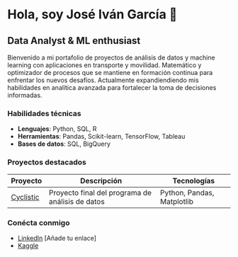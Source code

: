 # Hola, soy José Iván García 👋

## Data Analyst & ML enthusiast

Bienvenido a mi portafolio de proyectos de análisis de datos y machine learning con aplicaciones en transporte y movilidad.
Matemático y optimizador de procesos que se mantiene en formación continua para enfrentar los nuevos desafíos. Actualmente expandiendiendo mis habilidades en analítica avanzada para fortalecer la toma de decisiones informadas.

### Habilidades técnicas
- **Lenguajes**: Python, SQL, R
- **Herramientas**: Pandas, Scikit-learn, TensorFlow, Tableau
- **Bases de datos**: SQL, BigQuery

### Proyectos destacados
| Proyecto | Descripción | Tecnologías |
|----------|-------------|------------|
| [Cyclistic](https://github.com/JigarciaC/Cyclistic) | Proyecto final del programa de análisis de datos | Python, Pandas, Matplotlib |

### Conécta conmigo
- [LinkedIn](#) [Añade tu enlace]
- [Kaggle](https://www.kaggle.com/joseivangarcia22) 
